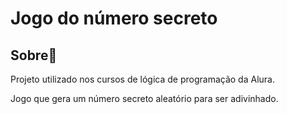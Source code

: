 <h1>Jogo do número secreto</h1>

<h2>Sobre📰</h2>
<p>Projeto utilizado nos cursos de lógica de programação da Alura.</p>
<p>Jogo que gera um número secreto aleatório para ser adivinhado.</p>
